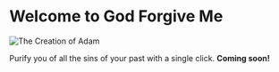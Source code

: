 # Welcome to God Forgive Me
![The Creation of Adam](https://upload.wikimedia.org/wikipedia/commons/thumb/a/ac/Creaci%C3%B3n_de_Ad%C3%A1m.jpg/2880px-Creaci%C3%B3n_de_Ad%C3%A1m.jpg "God Touch")

Purify you of all the sins of your past with a single click. **Coming soon!**
